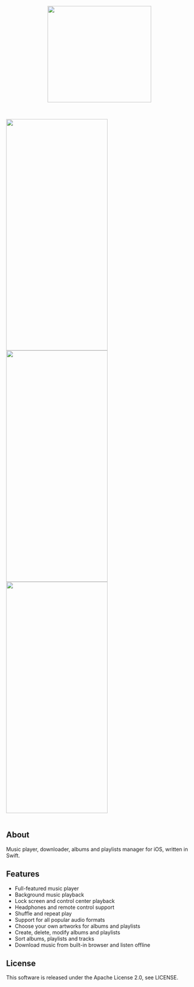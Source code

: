 <p align="center">
<img src="https://github.com/yakovlevvl/SoundPlayer/blob/master/Content/Logo.png" height="261" width="280"></a>
</p>
<br />

<a href="url"><img src="https://github.com/yakovlevvl/SoundPlayer/blob/master/Content/iPhoneX1.png" height="626" width="274" ></a>
<a href="url"><img src="https://github.com/yakovlevvl/SoundPlayer/blob/master/Content/iPhoneX2.png" height="626" width="274" ></a>
<a href="url"><img src="https://github.com/yakovlevvl/SoundPlayer/blob/master/Content/iPhoneX3.png" height="626" width="274" ></a>
<br />
<br />

## About
Music player, downloader, albums and playlists manager for iOS, written in Swift.

## Features
- Full-featured music player
- Background music playback 
- Lock screen and control center playback 
- Headphones and remote control support
- Shuffle and repeat play
- Support for all popular audio formats
- Choose your own artworks for albums and playlists
- Create, delete, modify albums and playlists 
- Sort albums, playlists and tracks
- Download music from built-in browser and listen offline

## License
This software is released under the Apache License 2.0, see LICENSE.
